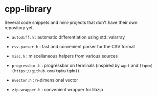 # cpp-library
Several code snippets and mini-projects that don't have their own repository yet.

- `autodiff.h` : automatic differentiation using std::valarray

- `csv-parser.h` : fast and convenient parser for the CSV format

- `misc.h` : miscellaneous helpers from various sources

- `progressbar.h` : progressbar on terminals (inspired by `wget` and `[tqdm](https://github.com/tqdm/tqdm)`)

- `nvector.h` : n-dimensional vector

- `zip-wrapper.h` : convenient wrapper for libzip
